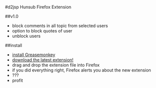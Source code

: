 #d2jsp Hunsub Firefox Extension

##v1.0
- block comments in all topic from selected users
- option to block quotes of user
- unblock users

##install 
- [install Greasemonkey](https://addons.mozilla.org/hu/firefox/addon/greasemonkey/)
- [download the latest extension!](https://github.com/kuzditomi/HubsubFirefoxExtension/raw/src/hunsubextension.user.js)
- drag and drop the extension file into Firefox
- if you did everything right, Firefox alerts you about the new extension
- ???
- profit

